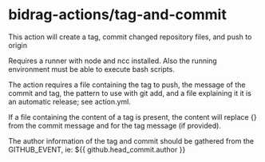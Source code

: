 # bidrag-actions/tag-and-commit

This action will create a tag, commit changed repository files, and push to origin

Requires a runner with node and ncc installed. Also the running environment must be able to execute
bash scripts.

The action requires a file containing the tag to push, the message of the commit and tag, the
pattern to use with git add, and a file explaining it it is an automatic release; see action.yml.

If a file containing the content of a tag is present, the content will replace {} from the commit
message and for the tag message (if provided).

The author information of the tag and commit should be gathered from the GITHUB_EVENT, ie:
${{ github.head_commit.author }}
